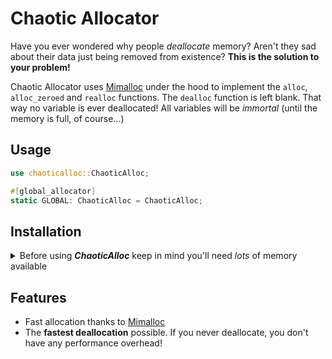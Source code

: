 # Chaotic Allocator
Have you ever wondered why people _deallocate_ memory? Aren't they sad about their data just being removed from
existence? **This is the solution to your problem!**

Chaotic Allocator uses [Mimalloc](https://github.com/purpleprotocol/mimalloc_rust) under the hood to implement the 
``alloc``, ``alloc_zeroed`` and ``realloc`` functions. The ``dealloc`` function is left blank. That way no variable is
ever deallocated! All variables will be _immortal_ (until the memory is full, of course...)

## Usage
```rust
use chaoticalloc::ChaoticAlloc;

#[global_allocator]
static GLOBAL: ChaoticAlloc = ChaoticAlloc;
```

## Installation
<details>
<summary>Before using <b><i>ChaoticAlloc</i></b> keep in mind you'll need <i>lots</i> of memory available</summary>
    <code>
    [dependencies]
    chaoticalloc = { git = "https://github.com/Techie-Pi/chaotic-allocator", version = "*" }
    </code>
</details>

## Features
- Fast allocation thanks to [Mimalloc](https://github.com/purpleprotocol/mimalloc_rust)
- The **fastest deallocation** possible. If you never deallocate, you don't have any performance overhead!